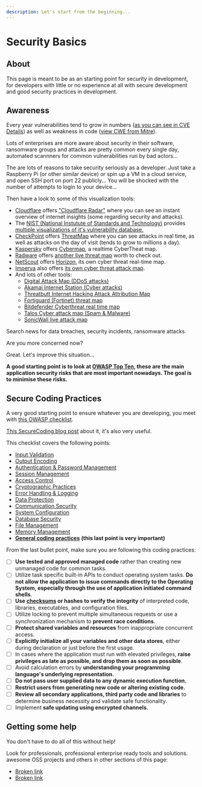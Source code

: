 ```yaml
---
description: Let's start from the beginning...
---
```


# Security Basics

## About

This page is meant to be as an starting point for security in development, for developers with little or no experience at all with secure development and good security practices in development.

## Awareness

Every year vulnerabilities tend to grow in numbers ([as you can see in CVE Details](https://www.cvedetails.com/browse-by-date.php)) as well as weakness in code ([view CWE from Mitre](https://cwe.mitre.org/data/index.html)).

Lots of enterprises are more aware about security in their software, ransomware groups and attacks are pretty common every single day, automated scannners for common vulnerabilities run by bad actors...

The are lots of reasons to take security seriously as a developer. Just take a Raspberry Pi (or other similar device) or spin up a VM in a cloud service, and open SSH port on port 22 publicly... You will be shocked with the number of attempts to login to your device...

Then have a look to some of this visualization tools:

* [Cloudflare](https://www.cloudflare.com/) offers ["Cloudflare Radar"](https://radar.cloudflare.com/) where you can see an instant overview of internet insights (some regarding security and attacks).
* The [NIST (National Instutute of Standards and Technology)](https://www.nist.gov/) provides [multiple visualizations of it's vulnerability database.](https://nvd.nist.gov/general/visualizations)
* [CheckPoint](https://www.checkpoint.com/) offers [ThreatMap](https://threatmap.checkpoint.com/) where you can see attacks in real time, as well as attacks on the day of visit (tends to grow to millions a day).
* [Kaspersky](https://www.kaspersky.com/) offers [Cybermap](https://cybermap.kaspersky.com/), a realtime CyberTheat map.
* [Radware](https://radware.com) offers [another live threat map](https://livethreatmap.radware.com/) worth to check out.
* [NetScout](https://www.netscout.com/) offers [Horizon](https://horizon.netscout.com/), its own cyber threat real-time map.
* [Imperva](https://www.imperva.com/) also offers [its own cyber threat attack map](https://www.imperva.com/cyber-threat-attack-map/).
* And lots of other tools:
  * [Digital Attack Map (DDoS attacks)](https://www.digitalattackmap.com/)
  * [Akamai Internet Station (Cyber attacks)](https://www.akamai.com/internet-station/cyber-attacks)
  * [Threatbutt Internet Hacking Attack Attribution Map](https://threatbutt.com/map/)
  * [Fortiguard (Fortinet) threat map](https://threatmap.fortiguard.com/)
  * [Bitdefender Cyberthreat real time map](https://threatmap.bitdefender.com/)
  * [Talos Cyber attack map (Spam & Malware)](https://talosintelligence.com/fullpage\_maps/pulse)
  * [SonicWall live attack map](https://attackmap.sonicwall.com/live-attack-map/)

Search news for data breaches, security incidents, ransomware attacks.

Are you more concerned now?

Great. Let's improve this situation...

**A good starting point is to look at [OWASP Top Ten](https://owasp.org/www-project-top-ten/), these are the main application security risks that are most important nowadays. The goal is to minimise these risks.**

## Secure Coding Practices

A very good starting point to ensure whatever you are developing, you meet with [this OWASP checklist](https://owasp.org/www-project-secure-coding-practices-quick-reference-guide/stable-en/02-checklist/05-checklist).

[This SecureCoding blog post](https://www.securecoding.com/blog/owasp-secure-coding-checklist/) about it, it's also very useful.

This checklist covers the following points:

* [Input Validation](https://owasp.org/www-project-secure-coding-practices-quick-reference-guide/stable-en/02-checklist/05-checklist#input-validation)
* [Output Encoding](https://owasp.org/www-project-secure-coding-practices-quick-reference-guide/stable-en/02-checklist/05-checklist#output-encoding)
* [Authentication & Password Management](https://owasp.org/www-project-secure-coding-practices-quick-reference-guide/stable-en/02-checklist/05-checklist#authentication-and-password-management)
* [Session Management](https://owasp.org/www-project-secure-coding-practices-quick-reference-guide/stable-en/02-checklist/05-checklist#session-management)
* [Access Control](https://owasp.org/www-project-secure-coding-practices-quick-reference-guide/stable-en/02-checklist/05-checklist#access-control)
* [Cryptographic Practices](https://owasp.org/www-project-secure-coding-practices-quick-reference-guide/stable-en/02-checklist/05-checklist#cryptographic-practices)
* [Error Handling & Logging](https://owasp.org/www-project-secure-coding-practices-quick-reference-guide/stable-en/02-checklist/05-checklist#error-handling-and-logging)
* [Data Protection](https://owasp.org/www-project-secure-coding-practices-quick-reference-guide/stable-en/02-checklist/05-checklist#data-protection)
* [Communication Security](https://owasp.org/www-project-secure-coding-practices-quick-reference-guide/stable-en/02-checklist/05-checklist#communication-security)
* [System Configuration](https://owasp.org/www-project-secure-coding-practices-quick-reference-guide/stable-en/02-checklist/05-checklist#system-configuration)
* [Database Security](https://owasp.org/www-project-secure-coding-practices-quick-reference-guide/stable-en/02-checklist/05-checklist#database-security)
* [File Management](https://owasp.org/www-project-secure-coding-practices-quick-reference-guide/stable-en/02-checklist/05-checklist#file-management)
* [Memory Management](https://owasp.org/www-project-secure-coding-practices-quick-reference-guide/stable-en/02-checklist/05-checklist#memory-management)
* [**General coding practices**](https://owasp.org/www-project-secure-coding-practices-quick-reference-guide/stable-en/02-checklist/05-checklist#general-coding-practices) **(this last point is very important)**

From the last bullet point, make sure you are following this coding practices:

* [ ] **Use tested and approved managed code** rather than creating new unmanaged code for common tasks.
* [ ] Utilize task specific built-in APIs to conduct operating system tasks. **Do not allow the application to issue commands directly to the Operating System, especially through the use of application initiated command shells**.
* [ ] **Use [checksums](https://en.wikipedia.org/wiki/Checksum) or hashes to verify the integrity** of interpreted code, libraries, executables, and configuration files.
* [ ] Utilize locking to prevent multiple simultaneous requests or use a synchronization mechanism to **prevent race conditions**.
* [ ] **Protect shared variables and resources** from inappropriate concurrent access.
* [ ] **Explicitly initialize all your variables and other data stores**, either during declaration or just before the first usage.
* [ ] In cases where the application must run with elevated privileges, **raise privileges as late as possible, and drop them as soon as possible**.
* [ ] Avoid calculation errors by **understanding your programming language's underlying representation.**
* [ ] **Do not pass user supplied data to any dynamic execution function.**
* [ ] **Restrict users from generating new code or altering existing code.**
* [ ] **Review all secondary applications, third party code and libraries** to determine business necessity and validate safe functionality.
* [ ] Implement **safe updating using encrypted channels.**

## Getting some help

You don't have to do all of this without help!

Look for professionals, professional enterprise ready tools and solutions. awesome OSS projects and others in other sections of this page:

* [Broken link](broken-reference "mention")
* [Broken link](broken-reference "mention")

